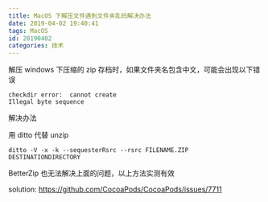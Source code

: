 ```yaml
---
title: MacOS 下解压文件遇到文件夹乱码解决办法
date: 2019-04-02 19:40:41
tags: MacOS
id: 20190402
categories: 技术
---
```


解压 windows 下压缩的 zip 存档时，如果文件夹名包含中文，可能会出现以下错误

```
checkdir error:  cannot create
Illegal byte sequence
```
解决办法

用 ditto 代替 unzip

```
ditto -V -x -k --sequesterRsrc --rsrc FILENAME.ZIP DESTINATIONDIRECTORY
```

BetterZip 也无法解决上面的问题，以上方法实测有效

solution: https://github.com/CocoaPods/CocoaPods/issues/7711
